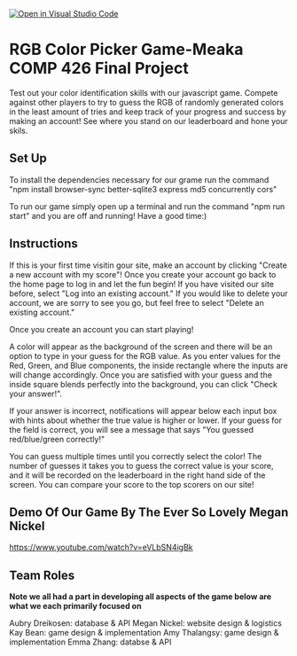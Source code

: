 [![Open in Visual Studio Code](https://classroom.github.com/assets/open-in-vscode-f059dc9a6f8d3a56e377f745f24479a46679e63a5d9fe6f495e02850cd0d8118.svg)](https://classroom.github.com/online_ide?assignment_repo_id=6341280&assignment_repo_type=AssignmentRepo)
# RGB Color Picker Game-Meaka COMP 426 Final Project

Test out your color identification skills with our javascript game. Compete against other players to try to guess the RGB of randomly generated colors in the least amount of tries and keep track of your progress and success by making an account! See where you stand on our leaderboard and hone your skils. 

## Set Up
To install the dependencies necessary for our grame run the command "npm install browser-sync better-sqlite3 express md5 concurrently cors"

To run our game simply open up a terminal and run the command "npm run start" and you are off and running! Have a good time:) 


## Instructions
If this is your first time visitin gour site, make an account by clicking "Create a new account with my score"! Once you create your account go back to the home page to log in and let the fun begin!  If you have visited our site before, select "Log into an existing account." If you would like to delete your account, we are sorry to see you go, but feel free to select "Delete an existing account."

Once you create an account you can start playing!

A color will appear as the background of the screen and there will be an option to type in your guess for the RGB value. As you enter values for the Red, Green, and Blue components, the inside rectangle where the inputs are will change accordingly. Once you are satisfied with your guess and the inside square blends perfectly into the background, you can click "Check your answer!".

If your answer is incorrect, notifications will appear below each input box with hints about whether the true value is higher or lower. If your guess for the field is correct, you will see a message that says "You guessed red/blue/green correctly!"

You can guess multiple times until you correctly select the color! The number of guesses it takes you to guess the correct value is your score, and it will be recorded on the leaderboard in the right hand side of the screen. You can compare your score to the top scorers on our site!

## Demo Of Our Game By The Ever So Lovely Megan Nickel

https://www.youtube.com/watch?v=eVLbSN4igBk 

## Team Roles

**Note we all had a part in developing all aspects of the game below are what we each primarily focused on**

Aubry Dreikosen: database & API
Megan Nickel: website design & logistics
Kay Bean: game design & implementation
Amy Thalangsy: game design & implementation
Emma Zhang: databse & API



